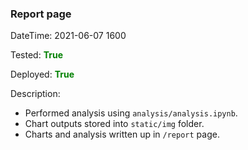 ### Report page

DateTime: 2021-06-07 1600

Tested: <b style="color:green">True </b>

Deployed: <b style="color:green">True </b>

Description:

- Performed analysis using `analysis/analysis.ipynb`.
- Chart outputs stored into `static/img` folder.
- Charts and analysis written up in `/report` page.
